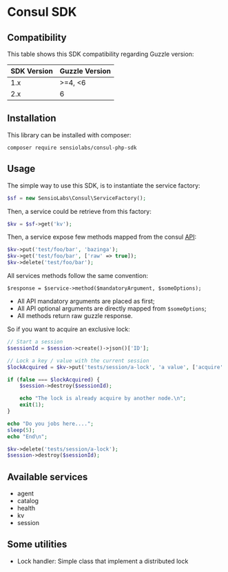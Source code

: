 Consul SDK
==========

Compatibility
-------------

This table shows this SDK compatibility regarding Guzzle version:

| SDK Version | Guzzle Version
| ----------- | --------------
| 1.x         | >=4, <6
| 2.x         | 6

Installation
------------

This library can be installed with composer:


    composer require sensiolabs/consul-php-sdk

Usage
-----

The simple way to use this SDK, is to instantiate the service factory:

```php
$sf = new SensioLabs\Consul\ServiceFactory();
```

Then, a service could be retrieve from this factory:

```php
$kv = $sf->get('kv');
```

Then, a service expose few methods mapped from the consul [API](https://consul.io/docs/agent/http.html):

```php
$kv->put('test/foo/bar', 'bazinga');
$kv->get('test/foo/bar', ['raw' => true]);
$kv->delete('test/foo/bar');
```

All services methods follow the same convention:

```
$response = $service->method($mandatoryArgument, $someOptions);
```

* All API mandatory arguments are placed as first;
* All API optional arguments are directly mapped from `$someOptions`;
* All methods return raw guzzle response.

So if you want to acquire an exclusive lock:

```php
// Start a session
$sessionId = $session->create()->json()['ID'];

// Lock a key / value with the current session
$lockAcquired = $kv->put('tests/session/a-lock', 'a value', ['acquire' => $sessionId])->json();

if (false === $lockAcquired) {
    $session->destroy($sessionId);

    echo "The lock is already acquire by another node.\n";
    exit(1);
}

echo "Do you jobs here....";
sleep(5);
echo "End\n";

$kv->delete('tests/session/a-lock');
$session->destroy($sessionId);
```

Available services
------------------

* agent
* catalog
* health
* kv
* session

Some utilities
--------------

* Lock handler: Simple class that implement a distributed lock
